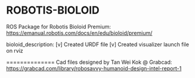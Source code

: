 # ROBOTIS-BIOLOID
ROS Package for Robotis Bioloid Premium: https://emanual.robotis.com/docs/en/edu/bioloid/premium/

bioloid_description:
[v] Created URDF file
[v] Created visualizer launch file on rviz

==============
Cad files designed by Tan Wei Kok @ Grabcad:
https://grabcad.com/library/robosavvy-humanoid-design-intel-report-1
